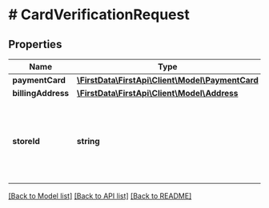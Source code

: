 # # CardVerificationRequest

## Properties

Name | Type | Description | Notes
------------ | ------------- | ------------- | -------------
**paymentCard** | [**\FirstData\FirstApi\Client\Model\PaymentCard**](PaymentCard.md) |  | 
**billingAddress** | [**\FirstData\FirstApi\Client\Model\Address**](Address.md) |  | [optional] 
**storeId** | **string** | An optional outlet ID for clients that support multiple stores in the same app. | [optional] 

[[Back to Model list]](../../README.md#documentation-for-models) [[Back to API list]](../../README.md#documentation-for-api-endpoints) [[Back to README]](../../README.md)


